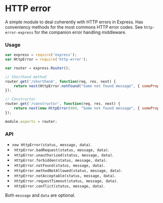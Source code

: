 # HTTP error

A simple module to deal coherently with HTTP errors in Express. Has conveniency methods for the most commons HTTP error codes. See `http-error-express` for the companion error handling middleware. 

### Usage

```javascript
var express = require('express');
var HttpError = require('http-error');

var router = express.Router();

// Shorthand method
router.get('/shorthand', function(req, res, next) {
	return next(HttpError.notFound("Some not found message", { someProp: "someVal" }));
});

// Constructor
router.get('/constructor', function(req, res, next) {
	return next(new HttpError(404, "Some not found message", { someProp: "someVal" }));
});

module.exports = router;
```

### API
- `new HttpError(status, message, data)`.
- ` HttpError.badRequest(status, message, data)`.
- ` HttpError.unauthorized(status, message, data)`.
- ` HttpError.forbidden(status, message, data)`.
- ` HttpError.notFound(status, message, data)`.
- ` HttpError.methodNotAllowed(status, message, data)`.
- ` HttpError.notAcceptable(status, message, data)`.
- ` HttpError.requestTimeout(status, message, data)`.
- ` HttpError.conflict(status, message, data)`.
 
Both `message` and `data` are optional.
